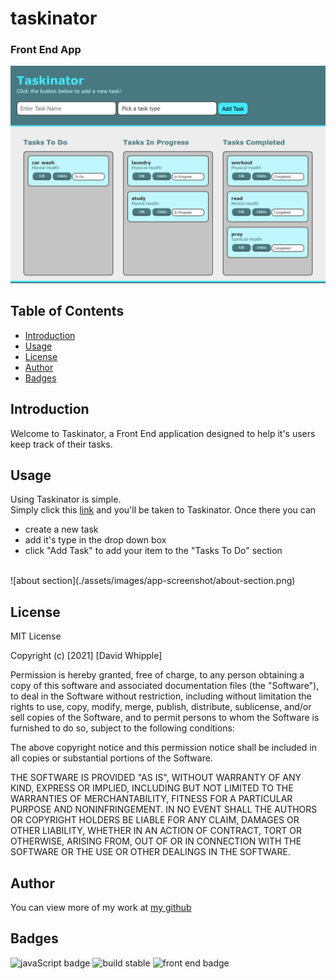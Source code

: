 # taskinator
### Front End App
![app screenshot](./assets/images/app-screenshot/app-screenshot.png)

## Table of Contents
- [Introduction](#introduction)
- [Usage](#usage)
- [License](#license)
- [Author](#author)
- [Badges](#badges)

## Introduction
Welcome to Taskinator, a Front End application designed to help it's users keep track of their tasks. 

## Usage
Using Taskinator is simple. <br>
Simply click this [link](d-whipp.github.io/taskinator/) and you'll be taken to Taskinator. Once there you can <br>
* create a new task
* add it's type in the drop down box
* click "Add Task" to add your item to the "Tasks To Do" section
<br>
![about section](./assets/images/app-screenshot/about-section.png)

## License

MIT License

Copyright (c) [2021] [David Whipple]

Permission is hereby granted, free of charge, to any person obtaining a copy
of this software and associated documentation files (the "Software"), to deal
in the Software without restriction, including without limitation the rights
to use, copy, modify, merge, publish, distribute, sublicense, and/or sell
copies of the Software, and to permit persons to whom the Software is
furnished to do so, subject to the following conditions:

The above copyright notice and this permission notice shall be included in all
copies or substantial portions of the Software.

THE SOFTWARE IS PROVIDED "AS IS", WITHOUT WARRANTY OF ANY KIND, EXPRESS OR
IMPLIED, INCLUDING BUT NOT LIMITED TO THE WARRANTIES OF MERCHANTABILITY,
FITNESS FOR A PARTICULAR PURPOSE AND NONINFRINGEMENT. IN NO EVENT SHALL THE
AUTHORS OR COPYRIGHT HOLDERS BE LIABLE FOR ANY CLAIM, DAMAGES OR OTHER
LIABILITY, WHETHER IN AN ACTION OF CONTRACT, TORT OR OTHERWISE, ARISING FROM,
OUT OF OR IN CONNECTION WITH THE SOFTWARE OR THE USE OR OTHER DEALINGS IN THE
SOFTWARE.

## Author

You can view more of my work at [my github](https://github.com/D-Whipp)

## Badges
![javaScript badge](https://img.shields.io/badge/language-javascript-blue)
![build stable](https://img.shields.io/badge/build-stable-blue)
![front end badge](https://img.shields.io/badge/development-front%20end-blue)